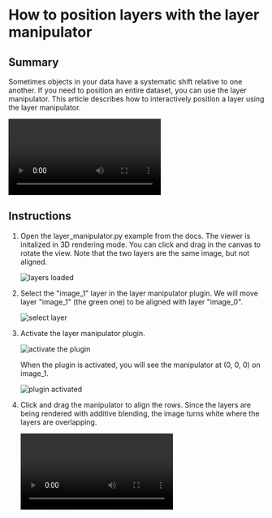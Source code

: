 # How to position layers with the layer manipulator

## Summary

Sometimes objects in your data have a systematic shift relative to one another. If you need to position an entire dataset, you can use the layer manipulator. This article describes how to interactively position a layer using the layer manipulator.

![type:video](https://user-images.githubusercontent.com/1120672/207429703-d595a3cc-f569-40f5-8cb8-e3fc019d983b.mov)

## Instructions

1. Open the layer_manipulator.py example from the docs. The viewer is initalized in 3D rendering mode. You can click and drag in the canvas to rotate the view. Note that the two layers are the same image, but not aligned.
	
	![layers loaded](https://user-images.githubusercontent.com/1120672/207427782-c2b04738-17ed-4963-b6b9-cde6a899ae7f.png)
	
2. Select the "image_1" layer in the layer manipulator plugin. We will move layer "image_1" (the green one) to be aligned with layer "image_0".

	![select layer](https://user-images.githubusercontent.com/1120672/207428382-3683481f-4acc-4f6a-a108-c497893cf82e.png)

3. Activate the layer manipulator plugin.

	![activate the plugin](https://user-images.githubusercontent.com/1120672/207428741-3d07f55f-0cc9-4b1b-92eb-6d67d7beac94.png)
	
	When the plugin is activated, you will see the manipulator at (0, 0, 0) on image_1.
	
	![plugin activated](https://user-images.githubusercontent.com/1120672/207428982-2637f2f4-7f2d-48ff-8c96-374cb6b8d7db.png)
	
4. 	Click and drag the manipulator to align the rows. Since the layers are being rendered with additive blending, the image turns white where the layers are overlapping.

	![type:video](https://user-images.githubusercontent.com/1120672/207429298-53af135e-0c5a-4517-bbb1-f97e2ccaadf7.mov)